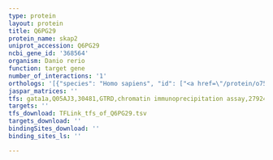```yaml
---
type: protein
layout: protein
title: Q6PG29
protein_name: skap2
uniprot_accession: Q6PG29
ncbi_gene_id: '368564'
organism: Danio rerio
function: target gene
number_of_interactions: '1'
orthologs: '[{"species": "Homo sapiens", "id": ["<a href=\"/protein/o75563\">O75563</a>"]}, {"species": "Mus musculus", "id": ["<a href=\"/protein/q3und0\">Q3UND0</a>"]}, {"species": "Rattus norvegicus", "id": ["<a href=\"/protein/q920g0\">Q920G0</a>"]}]'
jaspar_matrices: ''
tfs: gata1a,Q05AJ3,30481,GTRD,chromatin immunoprecipitation assay,27924024%5Buid%5D,No
targets: ''
tfs_download: TFLink_tfs_of_Q6PG29.tsv
targets_download: ''
bindingSites_download: ''
binding_sites_ls: ''

---
```

